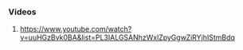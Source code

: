 
### Videos 
1. https://www.youtube.com/watch?v=uuHGzBvk0BA&list=PL3IALGSANhzWxlZpyGgwZiRYjhIStmBdq
